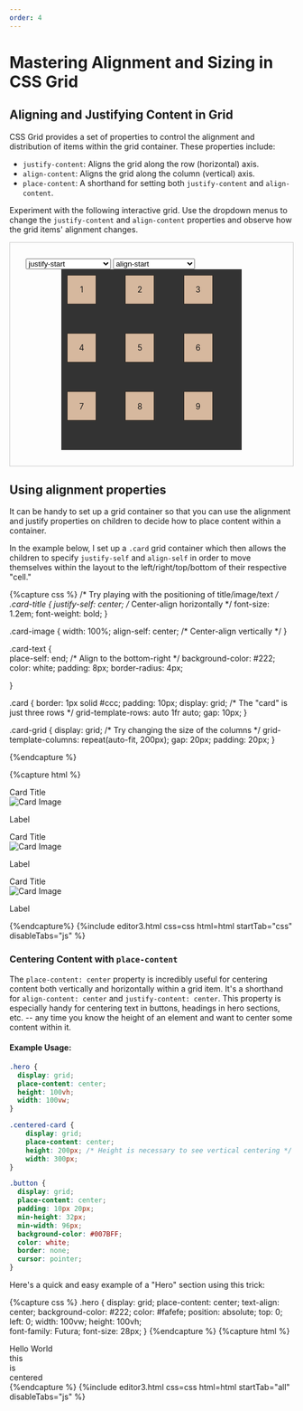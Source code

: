 ```yaml
---
order: 4
---
```


# Mastering Alignment and Sizing in CSS Grid

## Aligning and Justifying Content in Grid

CSS Grid provides a set of properties to control the alignment and distribution of items within the grid container. These properties include:

- `justify-content`: Aligns the grid along the row (horizontal) axis.
- `align-content`: Aligns the grid along the column (vertical) axis.
- `place-content`: A shorthand for setting both `justify-content` and `align-content`.

Experiment with the following interactive grid. Use the dropdown menus to change the `justify-content` and `align-content` properties and observe how the grid items' alignment changes.

<article class="wide grid-alignment-demo" style="border: 1px solid #ccc; padding: 2em; max-width: 600px; margin: auto;">
  <style>
    .grid-alignment { 
      display: grid; 
      grid-template-columns: repeat(3, auto); 
      grid-template-rows: repeat(3, auto); 
      gap: 10px; 
      padding: 10px;
      width: 300px;       
      height: 300px;
      margin: auto;
      background-color: #333;
    }
    .grid-item { 
      background-color: rgba(255, 218, 185, 0.8); 
      border: 1px solid rgba(0, 0, 0, 0.8); 
      display: grid;
      place-content: center;
      width: 50px; height: 50px;
      text-align: center; 
    }
  </style>
  <select id="justify-content-select">
    <option value="start">justify-start</option>
    <option value="end">justify-end</option>
    <option value="center">justify-center</option>
    <option value="space-between">justify-space-between</option>
    <option value="space-around">justify-space-around</option>
  </select>
  <select id="align-content-select">
    <option value="start">align-start</option>
    <option value="end">align-end</option>
    <option value="center">align-center</option>
    <option value="space-between">align-space-between</option>
    <option value="space-around">align-space-around</option>
  </select>
  <div class="grid-alignment" id="grid-alignment-demo">
    <div class="grid-item">1</div>
    <div class="grid-item">2</div>
    <div class="grid-item">3</div>
    <div class="grid-item">4</div>
    <div class="grid-item">5</div>
    <div class="grid-item">6</div>
     <div class="grid-item">7</div>
    <div class="grid-item">8</div>
    <div class="grid-item">9</div>
  </div>
  <script>
    document.getElementById('justify-content-select').addEventListener('change', function(event) {
      document.getElementById('grid-alignment-demo').style.justifyContent = event.target.value;
    });
    document.getElementById('align-content-select').addEventListener('change', function(event) {
      document.getElementById('grid-alignment-demo').style.alignContent = event.target.value;
    });
  </script>
</article>

## Using alignment properties

It can be handy to set up a grid container so that you can use the alignment and justify
properties on children to decide how to place content within a container.

In the example below, I set up a `.card` grid container which then allows
the children to specify `justify-self` and `align-self` in order to move themselves
within the layout to the left/right/top/bottom of their respective "cell."

{%capture css %}
/* Try playing with the positioning of title/image/text */
.card-title {
    justify-self: center; /* Center-align horizontally */
    font-size: 1.2em;
    font-weight: bold;
}

.card-image {
    width: 100%;
    align-self: center; /* Center-align vertically */
}

.card-text {    
    place-self: end; /* Align to the bottom-right */
    background-color: #222;
    color: white;
    padding: 8px;
    border-radius: 4px;
    
}

.card {
    border: 1px solid #ccc;
    padding: 10px;
    display: grid;
    /* The "card" is just three rows */
    grid-template-rows: auto 1fr auto;
    gap: 10px;
}

.card-grid {
    display: grid;
    /* Try changing the size of the columns */
    grid-template-columns: repeat(auto-fit, 200px);
    gap: 20px;
    padding: 20px;
}

{%endcapture %}

{%capture html %}
<div class="card-grid">
    <div class="card">
        <div class="card-title">Card Title</div>
        <img class="card-image" src="https://picsum.photos/200/250" alt="Card Image">
        <p class="card-text">Label</p>
    </div>
    <div class="card">
        <div class="card-title">Card Title</div>
        <img class="card-image" src="https://picsum.photos/350/350" alt="Card Image">
        <p class="card-text">Label</p>
    </div>
    <div class="card">
        <div class="card-title">Card Title</div>
        <img class="card-image" src="https://picsum.photos/400/250" alt="Card Image">
        <p class="card-text">Label</p>
    </div>
    <!-- Repeat for more cards -->
</div>
{%endcapture%}
{%include editor3.html css=css html=html startTab="css" disableTabs="js" %}


### Centering Content with `place-content`

The `place-content: center` property is incredibly useful for centering content both vertically and horizontally within a grid item. It's a shorthand for `align-content: center` and `justify-content: center`. This property is especially handy for centering text in buttons, headings in hero sections, etc. -- any time you know the height of an element and want to center some content within it.

#### Example Usage:

```css
.hero {
  display: grid;
  place-content: center;
  height: 100vh;
  width: 100vw;  
}

.centered-card {
    display: grid;
    place-content: center;
    height: 200px; /* Height is necessary to see vertical centering */
    width: 300px;
}

.button {
  display: grid;
  place-content: center;
  padding: 10px 20px;
  min-height: 32px;
  min-width: 96px;  
  background-color: #007BFF;
  color: white;
  border: none;
  cursor: pointer;
}
```

Here's a quick and easy example of a "Hero" section using this trick:

{%capture css %}
.hero {
  display: grid;
  place-content: center;
  text-align: center;
  background-color: #222;
  color: #fafefe;
  position: absolute;
  top: 0;
  left: 0;
  width: 100vw;
  height: 100vh;    
  font-family: Futura;
  font-size: 28px;
}
{%endcapture %}
{%capture html %}
<div class="hero">
  Hello World
  <br>this
  <br>is
  <br>centered
</div>
{%endcapture %}
{%include editor3.html css=css html=html startTab="all" disableTabs="js" %}
